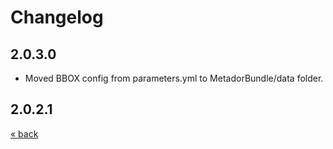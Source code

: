 # Changelog

## 2.0.3.0
* Moved BBOX config from parameters.yml to MetadorBundle/data folder.

## 2.0.2.1

<a href="../../../README.md">&laquo; back</a>